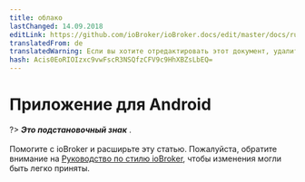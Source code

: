 ```yaml
---
title: облако
lastChanged: 14.09.2018
editLink: https://github.com/ioBroker/ioBroker.docs/edit/master/docs/ru/cloud/androidapp.md
translatedFrom: de
translatedWarning: Если вы хотите отредактировать этот документ, удалите поле «translationFrom», в противном случае этот документ будет снова автоматически переведен
hash: Acis0EoRIOIzxc9vwFscR3NSQfzCFV9c9HhXBZsLbEQ=
---
```

# Приложение для Android
?> ***Это подстановочный знак*** . <br><br> Помогите с ioBroker и расширьте эту статью. Пожалуйста, обратите внимание на [Руководство по стилю ioBroker](community/styleguidedoc), чтобы изменения могли быть легко приняты.